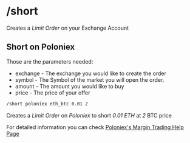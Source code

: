 # /short

Creates a _Limit Order_ on your Exchange Account

## Short on Poloniex

Those are the parameters needed:
 - exchange - The exchange you would like to create the order
 - symbol   - The Symbol of the market you will open the order.
 - amount   - The amount you would like to buy
 - price    - The price of your offer

``` bash
/short poloniex eth_btc 0.01 2
```

Creates a _Limit Order_ on _Poloniex_ to short _0.01 ETH_ at _2_ BTC price

For detailed information you can check [Poloniex's Margin Trading Help Page](https://poloniex.com/support/aboutMarginTrading/)